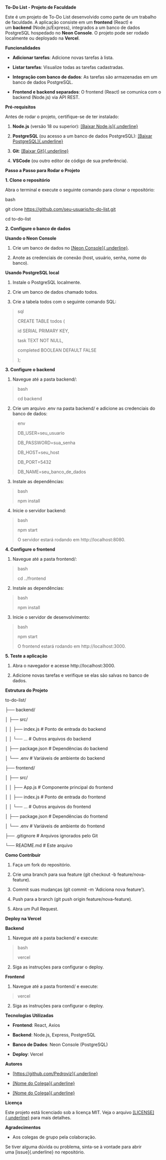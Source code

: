 **To-Do List - Projeto de Faculdade**

Este é um projeto de To-Do List desenvolvido como parte de um trabalho
de faculdade. A aplicação consiste em um **frontend** (React) e
um **backend** (Node.js/Express), integrados a um banco de dados
PostgreSQL hospedado no **Neon Console**. O projeto pode ser rodado
localmente ou deployado na **Vercel**.

**Funcionalidades**

- **Adicionar tarefas**: Adicione novas tarefas à lista.

- **Listar tarefas**: Visualize todas as tarefas cadastradas.

- **Integração com banco de dados**: As tarefas são armazenadas em um
  banco de dados PostgreSQL.

- **Frontend e backend separados**: O frontend (React) se comunica com o
  backend (Node.js) via API REST.

**Pré-requisitos**

Antes de rodar o projeto, certifique-se de ter instalado:

1.  **Node.js** (versão 18 ou superior): [[Baixar
    Node.js]{.underline}](https://nodejs.org/)

2.  **PostgreSQL** (ou acesso a um banco de dados PostgreSQL): [[Baixar
    PostgreSQL]{.underline}](https://www.postgresql.org/)

3.  **Git**: [[Baixar Git]{.underline}](https://git-scm.com/)

4.  **VSCode** (ou outro editor de código de sua preferência).

**Passo a Passo para Rodar o Projeto**

**1. Clone o repositório**

Abra o terminal e execute o seguinte comando para clonar o repositório:

bash

git clone https://github.com/seu-usuario/to-do-list.git

cd to-do-list

**2. Configure o banco de dados**

**Usando o Neon Console**

1.  Crie um banco de dados no [[Neon
    Console]{.underline}](https://neon.tech/).

2.  Anote as credenciais de conexão (host, usuário, senha, nome do
    banco).

**Usando PostgreSQL local**

1.  Instale o PostgreSQL localmente.

2.  Crie um banco de dados chamado todos.

3.  Crie a tabela todos com o seguinte comando SQL:

> sql
>
> CREATE TABLE todos (
>
> id SERIAL PRIMARY KEY,
>
> task TEXT NOT NULL,
>
> completed BOOLEAN DEFAULT FALSE
>
> );

**3. Configure o backend**

1.  Navegue até a pasta backend/:

> bash
>
> cd backend

2.  Crie um arquivo .env na pasta backend/ e adicione as credenciais do
    banco de dados:

> env
>
> DB_USER=seu_usuario
>
> DB_PASSWORD=sua_senha
>
> DB_HOST=seu_host
>
> DB_PORT=5432
>
> DB_NAME=seu_banco_de_dados

3.  Instale as dependências:

> bash
>
> npm install

4.  Inicie o servidor backend:

> bash
>
> npm start
>
> O servidor estará rodando em http://localhost:8080.

**4. Configure o frontend**

1.  Navegue até a pasta frontend/:

> bash
>
> cd ../frontend

2.  Instale as dependências:

> bash
>
> npm install

3.  Inicie o servidor de desenvolvimento:

> bash
>
> npm start
>
> O frontend estará rodando em http://localhost:3000.

**5. Teste a aplicação**

1.  Abra o navegador e acesse http://localhost:3000.

2.  Adicione novas tarefas e verifique se elas são salvas no banco de
    dados.

**Estrutura do Projeto**

to-do-list/

├── backend/

│ ├── src/

│ │ ├── index.js \# Ponto de entrada do backend

│ │ └── \... \# Outros arquivos do backend

│ ├── package.json \# Dependências do backend

│ └── .env \# Variáveis de ambiente do backend

├── frontend/

│ ├── src/

│ │ ├── App.js \# Componente principal do frontend

│ │ ├── index.js \# Ponto de entrada do frontend

│ │ └── \... \# Outros arquivos do frontend

│ ├── package.json \# Dependências do frontend

│ └── .env \# Variáveis de ambiente do frontend

├── .gitignore \# Arquivos ignorados pelo Git

└── README.md \# Este arquivo

**Como Contribuir**

1.  Faça um fork do repositório.

2.  Crie uma branch para sua feature (git checkout -b
    feature/nova-feature).

3.  Commit suas mudanças (git commit -m \'Adiciona nova feature\').

4.  Push para a branch (git push origin feature/nova-feature).

5.  Abra um Pull Request.

**Deploy na Vercel**

**Backend**

1.  Navegue até a pasta backend/ e execute:

> bash
>
> vercel

2.  Siga as instruções para configurar o deploy.

**Frontend**

1.  Navegue até a pasta frontend/ e execute:

> vercel

2.  Siga as instruções para configurar o deploy.

**Tecnologias Utilizadas**

- **Frontend**: React, Axios

- **Backend**: Node.js, Express, PostgreSQL

- **Banco de Dados**: Neon Console (PostgreSQL)

- **Deploy**: Vercel

**Autores**

- [https://github.com/Pedroviz]{.underline}

- [[Nome do Colega]{.underline}](https://github.com/colega)

- [[Nome do Colega]{.underline}](https://github.com/colega)

**Licença**

Este projeto está licenciado sob a licença MIT. Veja o
arquivo [[LICENSE]{.underline}](https://license/) para mais detalhes.

**Agradecimentos**

- Aos colegas de grupo pela colaboração.

Se tiver alguma dúvida ou problema, sinta-se à vontade para abrir
uma [issue]{.underline} no repositório.
